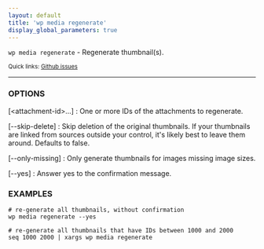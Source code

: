 ```yaml
---
layout: default
title: 'wp media regenerate'
display_global_parameters: true
---
```


`wp media regenerate` - Regenerate thumbnail(s).

<small>Quick links: <a href="https://github.com/wp-cli/wp-cli/issues?q=is%3Aopen+label%3Acommand%3Aregenerate+sort%3Aupdated-desc">Github issues</a></small>

<hr />

### OPTIONS

[&lt;attachment-id&gt;...]
: One or more IDs of the attachments to regenerate.

[\--skip-delete]
: Skip deletion of the original thumbnails. If your thumbnails are linked from sources outside your control, it's likely best to leave them around. Defaults to false.

[\--only-missing]
: Only generate thumbnails for images missing image sizes.

[\--yes]
: Answer yes to the confirmation message.

### EXAMPLES

    # re-generate all thumbnails, without confirmation
    wp media regenerate --yes

    # re-generate all thumbnails that have IDs between 1000 and 2000
    seq 1000 2000 | xargs wp media regenerate




